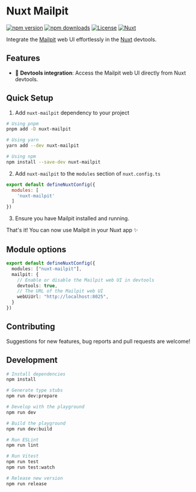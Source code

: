 # Nuxt Mailpit

[![npm version][npm-version-src]][npm-version-href]
[![npm downloads][npm-downloads-src]][npm-downloads-href]
[![License][license-src]][license-href]
[![Nuxt][nuxt-src]][nuxt-href]

Integrate the [Mailpit][mailpit-href] web UI effortlessly in the [Nuxt][nuxt-href] devtools.

<!-- - [✨ Release Notes](/CHANGELOG.md) -->
<!-- - [🏀 Online playground](https://stackblitz.com/github/your-org/nuxt-mailpit?file=playground%2Fapp.vue) -->
<!-- - [📖 &nbsp;Documentation](https://example.com) -->

## Features

- 🧙 **Devtools integration**: Access the Mailpit web UI directly from Nuxt devtools.

## Quick Setup

1. Add `nuxt-mailpit` dependency to your project

```bash
# Using pnpm
pnpm add -D nuxt-mailpit

# Using yarn
yarn add --dev nuxt-mailpit

# Using npm
npm install --save-dev nuxt-mailpit
```

2. Add `nuxt-mailpit` to the `modules` section of `nuxt.config.ts`

```js
export default defineNuxtConfig({
  modules: [
    'nuxt-mailpit'
  ]
})
```

3. Ensure you have Mailpit installed and running.

That's it! You can now use Mailpit in your Nuxt app ✨

## Module options

```ts
export default defineNuxtConfig({
  modules: ["nuxt-mailpit"],
  mailpit: {
    // Enable or disable the Mailpit web UI in devtools
    devtools: true,
    // The URL of the Mailpit web UI
    webUiUrl: "http://localhost:8025",
  }
})
```

## Contributing

Suggestions for new features, bug reports and pull requests are welcome!

## Development

```bash
# Install dependencies
npm install

# Generate type stubs
npm run dev:prepare

# Develop with the playground
npm run dev

# Build the playground
npm run dev:build

# Run ESLint
npm run lint

# Run Vitest
npm run test
npm run test:watch

# Release new version
npm run release
```

<!-- Badges -->
[npm-version-src]: https://img.shields.io/npm/v/nuxt-mailpit/latest.svg?style=flat&colorA=020420&colorB=00DC82
[npm-version-href]: https://npmjs.com/package/nuxt-mailpit

[npm-downloads-src]: https://img.shields.io/npm/dm/nuxt-mailpit.svg?style=flat&colorA=020420&colorB=00DC82
[npm-downloads-href]: https://npmjs.com/package/nuxt-mailpit

[license-src]: https://img.shields.io/npm/l/nuxt-mailpit.svg?style=flat&colorA=020420&colorB=00DC82
[license-href]: https://npmjs.com/package/nuxt-mailpit

[mailpit-href]: https://mailpit.axllent.org/
[nuxt-src]: https://img.shields.io/badge/Nuxt-020420?logo=nuxt.js
[nuxt-href]: https://nuxt.com
